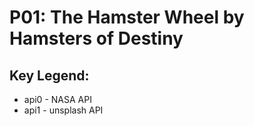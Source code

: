 # P01: The Hamster Wheel by Hamsters of Destiny

## Key Legend:
- api0 - NASA API
- api1 - unsplash API
